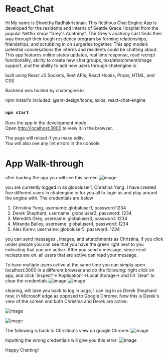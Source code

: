 # React_Chat

Hi My name is Shwetha Radhakrishnan. This fictitious Chat Engine App is developed for the residents and interns of Seattle Grace Hospital from the popular Netflix show "Grey's Anatomy". The Grey's anatomy cast finds their way through their tough residency program by forming relationships, friendships, and scrubbing in on surgeries together. This app models potential conversations the interns and residents could be chatting about. This app features online status updates, real time response, read reciept functionality, ability to create new chat groups, text/attatchment/image support, and the ability to add new users through chatengine.io

built using React JS Sockets, Rest APIs, React Hooks, Props, HTML, and CSS

Backend was hosted by chatengine.io

npm install's included: @ant-design/icons, axios, react-chat-engine


### `npm start`

Runs the app in the development mode.\
Open [http://localhost:3000](http://localhost:3000) to view it in the browser.

The page will reload if you make edits.\
You will also see any lint errors in the console.

# App Walk-through

after loading the app you will see this screen
![image](https://user-images.githubusercontent.com/64232154/123532553-0fbb1480-d6dc-11eb-84ba-99ee2d372746.png)

you are currently logged in as globaluser1, Christina Yang.
I have created five different users in chatengine.io for you all to login as and play around the engine with.
The credentials are below
1) Christina Yang, username: globaluser1, password:1234
2) Derek Shepherd, username: globaluser2, password: 1234
3) Meredith Grey, username: globaluser3, password: 1234
4) Miranda Bailey, username: globaluser4, password: 1234
5) Alex Karev, username: globaluser5, password: 1234

you can send messages , images, and attatchments as Christina, if you click under people you can see that you have the green light next to you indicating that you are active.
After you send a message, since read-reciepts are on, all users that are active can read your message.

To have multiple users active at the same time you can simply open localhost:3000 in a different browser and do the following:
right click on app, and click 'inspect'->'Application'->Local Storage-> and hit 'clear' to clear the credentials
![image](https://user-images.githubusercontent.com/64232154/123533366-f073b580-d6e2-11eb-91fb-59cd6ddb81b3.png)
![image](https://user-images.githubusercontent.com/64232154/123533382-0aad9380-d6e3-11eb-9ef0-a4a470dbcf67.png)


clearing, will take you back to log in page, I can log in as Derek Shephard now, in Microsoft edge as opposed to Google Chrome. Now this is Derek's view of the screen and both Christina and Derek are active.

![image](https://user-images.githubusercontent.com/64232154/123533410-4d6f6b80-d6e3-11eb-8eb1-607fa3171a7b.png)

![image](https://user-images.githubusercontent.com/64232154/123533225-932b3480-d6e1-11eb-954a-45a693bbaf3a.png)

The following is back to Christina's view on google Chrome:
![image](https://user-images.githubusercontent.com/64232154/123533249-c077e280-d6e1-11eb-9655-c3ac4c456ada.png)

Inputting the wrong credentials will give you this error:
![image](https://user-images.githubusercontent.com/64232154/123533285-003eca00-d6e2-11eb-827a-5202a9468715.png)


Happy Chatting!







